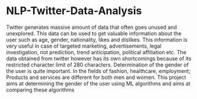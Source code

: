 # NLP-Twitter-Data-Analysis

Twitter generates massive amount of data that often goes unused and unexplored.
This data can be used to get valuable information about the user such as age, gender, nationality, likes and dislikes.
This information is very useful in case of targeted marketing, advertisements, legal investigation, riot prediction, trend anticipation, political affiliation etc.
The data obtained from twitter however has its own shortcomings because of its restricted character limit of 280 characters.
Determination of the gender of the user is quite important. In the fields of fashion, healthcare, employment; Products and services are different for both men and women.
This project aims at determining the gender of the user using ML algorithms and aims at comparing these algorithms


